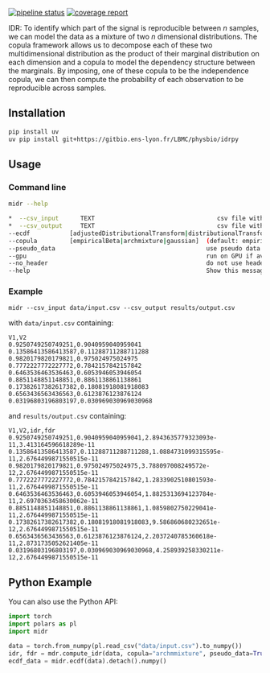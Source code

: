 <!--
SPDX-FileCopyrightText: 2025 Laurent Modolo <laurent@modolo.fr>

SPDX-License-Identifier: AGPL-3.0-or-later
-->

[![pipeline status](http://gitbio.ens-lyon.fr/LBMC/physbio/idrpy/badges/main/pipeline.svg)](http://gitbio.ens-lyon.fr/LBMC/physbio/idrpy/-/commits/main)
[![coverage report](http://gitbio.ens-lyon.fr/LBMC/physbio/idrpy/badges/main/coverage.svg)](http://gitbio.ens-lyon.fr/LBMC/physbio/idrpy/-/commits/main)

IDR: To identify which part of the signal is reproducible between $n$ samples, we can model the data as a mixture of two $n$ dimensional distributions. The copula framework allows us to decompose each of these two multidimensional distribution as the product of their marginal distribution on each dimension and a copula to model the dependency structure between the marginals. By imposing, one of these copula to be the independence copula, we can then compute the probability of each observation to be reproducible across samples.

## Installation

```bash
pip install uv
uv pip install git+https://gitbio.ens-lyon.fr/LBMC/physbio/idrpy
```

## Usage

### Command line

```bash
midr --help
```

```bash
*  --csv_input      TEXT                                  csv file with data, observation as rows and dimensions as columns [required]
*  --csv_output     TEXT                                  csv file with data, and two additional columns for IDR and FDR [required]
--ecdf           [adjustedDistributionalTransform|distributionalTransform|linear] (default: adjustedDistributionalTransform) choise of eCDF method, to handle ties, linear use the data order, distributional transform randomize ties between upper and lower non-tie values, adjusted distributional transform randomize while keeping ties closer together than their are to the upper and lower values
--copula         [empiricalBeta|archmixture|gaussian]  (default: empiricalBeta) copula model to use
--pseudo_data                                          use pseudo data (prior to consider higher values more reproducible)
--gpu                                                  run on GPU if available
--no_header                                            do not use header in csable header parsing in csv input file
--help                                                 Show this message and exit.
```


### Example

```
midr --csv_input data/input.csv --csv_output results/output.csv
```

with `data/input.csv` containing:

```
V1,V2
0.9250749250749251,0.9040959040959041
0.13586413586413587,0.11288711288711288
0.9820179820179821,0.975024975024975
0.7772227772227772,0.7842157842157842
0.6463536463536463,0.6053946053946054
0.8851148851148851,0.8861138861138861
0.17382617382617382,0.18081918081918083
0.6563436563436563,0.6123876123876124
0.03196803196803197,0.030969030969030968
```

and `results/output.csv` containing:

```
V1,V2,idr,fdr
0.9250749250749251,0.9040959040959041,2.8943635779323093e-11,3.413164596618289e-11
0.13586413586413587,0.11288711288711288,1.0884731099315595e-11,2.6764499871550515e-11
0.9820179820179821,0.975024975024975,3.788097008249572e-12,2.6764499871550515e-11
0.7772227772227772,0.7842157842157842,1.2833902510801593e-11,2.6764499871550515e-11
0.6463536463536463,0.6053946053946054,1.8825313694123784e-11,2.6970363458630062e-11
0.8851148851148851,0.8861138861138861,1.0859802750229041e-11,2.6764499871550515e-11
0.17382617382617382,0.18081918081918083,9.586860680232651e-12,2.6764499871550515e-11
0.6563436563436563,0.6123876123876124,2.2037240785360618e-11,2.8731735052621405e-11
0.03196803196803197,0.030969030969030968,4.258939258330211e-12,2.6764499871550515e-11
```

## Python Example

You can also use the Python API:

```python
import torch
import polars as pl
import midr

data = torch.from_numpy(pl.read_csv("data/input.csv").to_numpy())
idr, fdr = mdr.compute_idr(data, copula="archmmixture", pseudo_data=True)
ecdf_data = midr.ecdf(data).detach().numpy()
```
